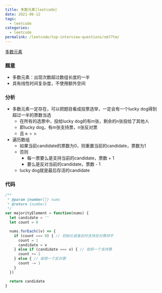 ```yaml
---
title: 多数元素[leetcode]
date: 2021-06-12
tags:
  - leetcode
categories:
  - leetcode
permalink: /leetcode/top-interview-questions/xm77tm/
---
```


[多数元素](https://leetcode-cn.com/leetbook/read/top-interview-questions/xm77tm/)


### 题意
* 多数元素：出现次数超过数组长度的一半
* 具有线性时间复杂度，不使用额外空间

### 分析
* 多数元素一定存在，可以把题目看成投票选举，一定会有一个lucky dog得到超过一半的票数当选
  * 在所有的选票中，投给lucky dog的有m张，剩余的n张投给了其他人
  * 即lucky dog，有m张支持票，n张反对票
  * 且 ```m > n```
* 遍历数组
  * 如果当前candidate的票数为0，则重置当前的candidate，票数为1
  * 否则
    * 每一票要么是支持当前的candidate，票数 + 1
    * 要么是反对当前的candidate，票数 - 1
  * lucky dog就是最后存活的candidate

### 代码
```js
/**
 * @param {number[]} nums
 * @return {number}
 */
var majorityElement = function(nums) {
  let candidate = ''
  let count = 0

  nums.forEach((v) => {
    if (count === 0) { // 初始化或者此时支持反对票持平
      count = 1
      candidate = v
    } else if (candidate === v) { // 收获一个支持票
      count += 1
    } else { // 收获一个反对票
      count -= 1
    }
  })

  return candidate
}
```
